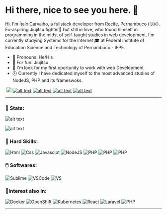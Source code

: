 # Hi there, nice to see you here. 👋 

Hi, I'm Ítalo Carvalho, a fullstack developer from  Recife, Pernambuco (🇧🇷). Ex-aspiring Jiujitsu fighter:kimono: but still in love, who found himself in programming in the midst of self-taught studies in web development. I'm currently studying Systems for the Internet 🎓 at Federal Institute of Education Science and Technology of Pernambuco - IFPE.

-  :man: Pronouns: He/HIs 
- :kimono: For fun: Jiujitsu 
- :hammer: I'm look for my first oportunity to work with web Development
- :clock7: Currently I have dedicated myself to the most advanced studies of NodeJS, PHP and its frameswoks.

​																							[![](https://img.shields.io/badge/GitHub-000000?&style=flat-square&logo=GitHub&logoColor=white)](https://github.com/italo-carvavalho)   [![alt text](https://img.shields.io/badge/LinkedIn-%230077B5.svg?&style=flat-square&logo=linkedin&logoColor=white">)](https://www.linkedin.com/in/italo-carvalho-96556193/)   [![alt text](https://img.shields.io/badge/-WhatsApp-25d366?style=flat-square&labelColor=25d366&logo=whatsapp&logoColor=white&link)](https://wa.me/5581984970201)    [![alt text](https://img.shields.io/badge/-Gmail-FF0000?style=flat-square&labelColor=FF0000&logo=gmail&logoColor=white&link)](mailto:ilmc@discente.ifpe.edu.br)  [![alt text](https://img.shields.io/badge/-Hotmail-0077B5?style=flat-square&labelColor=FFFFFF&logo=MicrosoftOutlook&logoColor=0077B5&link)](mailto:italo_mendes_carvalho@hotmail)

---

 ### 📅 Stats:

![alt text](https://github-readme-stats.vercel.app/api?username=italo-carvavalho&show_icons=true&theme=tokyonight)

![alt text](https://github-readme-stats-eight-theta.vercel.app/api/top-langs/?username=italo-carvavalho&layout=compact&langs_count=8&theme=tokyonight&include_all_commits=true&count_private=true)

### :rocket: Hard Skills:

![Html](https://img.shields.io/badge/-HTML5-333333?style=flat&logo=Html5&logoColor)	![Css](https://img.shields.io/badge/-CSS-333333?style=flat&logo=CSS3&logoColor=007396)	![Javascipt](https://img.shields.io/badge/-Javascript-333333?style=flat&logo=Javascript&logoColor)	![NodeJS](https://img.shields.io/badge/-NodeJS-333333?style=flat&logo=Node--JS&logoColor)	![PHP](https://img.shields.io/badge/-PHP-333333?style=flat&logo=PHP&logoColor)	![PHP](https://img.shields.io/badge/-MySQL-333333?style=flat&logo=MYSQL&logoColor=ffffff)	![PHP](https://img.shields.io/badge/-Linux-333333?style=flat&logo=linux&logoColor)

### :computer_mouse: Softwares: 

![Sublime](https://img.shields.io/badge/-SublimeText-DDDDDD?style=flat&logo=SublimeText&logoColor)	![VSCode](https://img.shields.io/badge/-VS%20Code-DDDDDD?style=flat&logo=VisualStudio&logoColor=0077B5)	![VS](https://img.shields.io/badge/-Visual%20Studio-DDDDDD?style=flat&logo=VisualStudio&logoColor=0077B5)

### 🧠Interest also in: 

![Docker](https://img.shields.io/badge/-Docker-333333?style=flat&logo=Docker&logoColor)	![OpenShift](https://img.shields.io/badge/-Open%20Shift-333333?style=flat&logo=RedHatOpenShift&logoColor=ff0000)	![Kubernetes](https://img.shields.io/badge/-Kubernetes-333333?style=flat&logo=Kubernetes&logoColor=ffffff)	![React](https://img.shields.io/badge/-React-333333?style=flat&logo=React&logoColor)	![Laravel](https://img.shields.io/badge/-Laravel-333333?style=flat&logo=Laravel&logoColor)	![PHP](https://img.shields.io/badge/-BlockChain-333333?style=flat&logo=Blockchain&logoColor)

---
